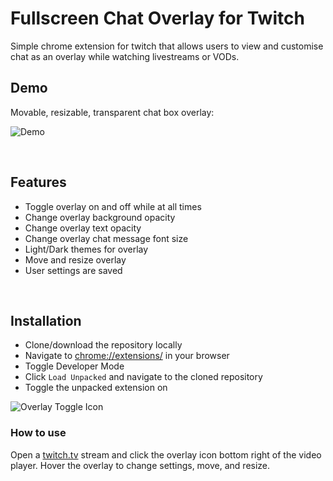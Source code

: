 # Fullscreen Chat Overlay for Twitch

Simple chrome extension for twitch that allows users to view and customise chat as an overlay while watching livestreams or VODs.

## Demo

Movable, resizable, transparent chat box overlay:

![Demo](https://i.imgur.com/K25YQbP.png)

<br>

## Features
- Toggle overlay on and off while at all times
- Change overlay background opacity
- Change overlay text opacity
- Change overlay chat message font size
- Light/Dark themes for overlay
- Move and resize overlay
- User settings are saved

<br>

## Installation

- Clone/download the repository locally
- Navigate to [chrome://extensions/](chrome://extensions/) in your browser
- Toggle Developer Mode
- Click `Load Unpacked` and navigate to the cloned repository
- Toggle the unpacked extension on

![Overlay Toggle Icon](https://i.imgur.com/CXFmi92.png)

### How to use
 Open a [twitch.tv](https://www.twitch.tv/) stream and click the overlay icon bottom right of the video player. Hover the overlay to change settings, move, and resize.